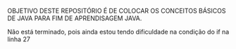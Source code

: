 OBJETIVO DESTE REPOSITÓRIO É DE COLOCAR OS CONCEITOS BÁSICOS DE JAVA PARA FIM DE APRENDISAGEM JAVA.

Não está terminado, pois ainda estou tendo dificuldade na condição do if na linha 27
